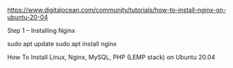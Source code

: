 https://www.digitalocean.com/community/tutorials/how-to-install-nginx-on-ubuntu-20-04

Step 1 – Installing Nginx


sudo apt update
sudo apt install nginx

How To Install Linux, Nginx, MySQL, PHP (LEMP stack) on Ubuntu 20.04